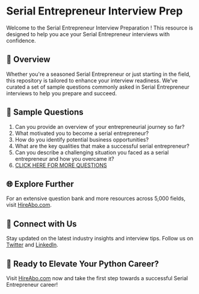# Serial Entrepreneur Interview Prep

Welcome to the Serial Entrepreneur Interview Preparation ! This resource is designed to help you ace your Serial Entrepreneur interviews with confidence.

## 🚀 Overview

Whether you're a seasoned Serial Entrepreneur or just starting in the field, this repository is tailored to enhance your interview readiness. We've curated a set of sample questions commonly asked in Serial Entrepreneur interviews to help you prepare and succeed.

## 📝 Sample Questions

1. Can you provide an overview of your entrepreneurial journey so far?
2. What motivated you to become a serial entrepreneur?
3. How do you identify potential business opportunities?
4. What are the key qualities that make a successful serial entrepreneur?
5. Can you describe a challenging situation you faced as a serial entrepreneur and how you overcame it?
6. [CLICK HERE FOR MORE QUESTIONS](https://hireabo.com/job/1_4_10/Serial%20Entrepreneur)

## 🌐 Explore Further

For an extensive question bank and more resources across 5,000 fields, visit [HireAbo.com](https://www.hireabo.com).

## 📱 Connect with Us

Stay updated on the latest industry insights and interview tips. Follow us on [Twitter](https://twitter.com/hireabo) and [LinkedIn](https://www.linkedin.com/in/hire-abo-3609972a8/).

## 🚀 Ready to Elevate Your Python Career?

Visit [HireAbo.com](https://www.hireabo.com) now and take the first step towards a successful Serial Entrepreneur career!